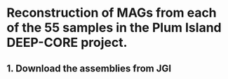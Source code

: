 # Reconstruction of MAGs from each of the 55 samples in the Plum Island DEEP-CORE project.
## 1. Download the assemblies from JGI
